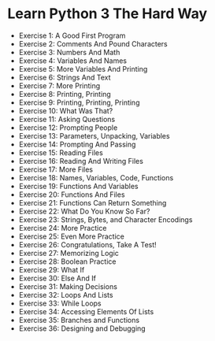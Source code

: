 # Learn Python 3 The Hard Way
- Exercise 1: A Good First Program
- Exercise 2: Comments And Pound Characters
- Exercise 3: Numbers And Math
- Exercise 4: Variables And Names
- Exercise 5: More Variables And Printing
- Exercise 6: Strings And Text
- Exercise 7: More Printing
- Exercise 8: Printing, Printing
- Exercise 9: Printing, Printing, Printing
- Exercise 10: What Was That?
- Exercise 11: Asking Questions
- Exercise 12: Prompting People
- Exercise 13: Parameters, Unpacking, Variables
- Exercise 14: Prompting And Passing
- Exercise 15: Reading Files
- Exercise 16: Reading And Writing Files
- Exercise 17: More Files
- Exercise 18: Names, Variables, Code, Functions
- Exercise 19: Functions And Variables
- Exercise 20: Functions And Files
- Exercise 21: Functions Can Return Something
- Exercise 22: What Do You Know So Far?
- Exercise 23: Strings, Bytes, and Character Encodings
- Exercise 24: More Practice
- Exercise 25: Even More Practice
- Exercise 26: Congratulations, Take A Test!
- Exercise 27: Memorizing Logic
- Exercise 28: Boolean Practice
- Exercise 29: What If
- Exercise 30: Else And If
- Exercise 31: Making Decisions
- Exercise 32: Loops And Lists
- Exercise 33: While Loops
- Exercise 34: Accessing Elements Of Lists
- Exercise 35: Branches and Functions
- Exercise 36: Designing and Debugging
